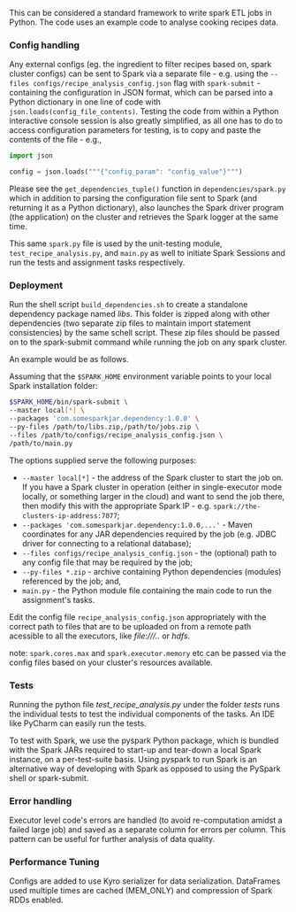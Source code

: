 This can be considered a standard framework to write spark ETL jobs in Python. The code uses an example code to analyse cooking recipes data.


### Config handling

Any external configs (eg. the ingredient to filter recipes based on, spark cluster configs) can be sent to Spark
 via a separate file - e.g. using the `--files configs/recipe_analysis_config.json` flag with `spark-submit` - 
 containing the configuration in JSON format, which can be parsed into a Python dictionary in one line of code 
 with `json.loads(config_file_contents)`. 
 Testing the code from within a Python interactive console session is also greatly simplified, as all one has to 
 do to access configuration parameters for testing, is to copy and paste the contents of the file - e.g.,

```python
import json

config = json.loads("""{"config_param": "config_value"}""")
```

Please see the `get_dependencies_tuple()` function in `dependencies/spark.py` which in addition to parsing the 
configuration file sent to Spark (and returning it as a Python dictionary), also launches the Spark driver 
program (the application) on the cluster and retrieves the Spark logger at the same time. 

This same `spark.py` file is used by the unit-testing module, `test_recipe_analysis.py`, and `main.py` as well to 
initiate Spark Sessions and run the tests and assignment tasks respectively.  


### Deployment

Run the shell script `build_dependencies.sh` to create a standalone dependency package named _libs_. 
This folder is zipped along with other dependencies (two separate zip files to maintain import statement 
consistencies) by the same schell script. These zip files should be passed on to the spark-submit 
command while running the job on any spark cluster.
 
An example would be as follows.

Assuming that the `$SPARK_HOME` environment variable points to your local Spark installation folder:

```bash
$SPARK_HOME/bin/spark-submit \
--master local[*] \
--packages 'com.somesparkjar.dependency:1.0.0' \
--py-files /path/to/libs.zip,/path/to/jobs.zip \
--files /path/to/configs/recipe_analysis_config.json \
/path/to/main.py
```

The options supplied serve the following purposes:

- `--master local[*]` - the address of the Spark cluster to start the job on. If you have a Spark cluster in operation (either in single-executor mode locally, or something larger in the cloud) and want to send the job there, then modify this with the appropriate Spark IP - e.g. `spark://the-clusters-ip-address:7077`;
- `--packages 'com.somesparkjar.dependency:1.0.0,...'` - Maven coordinates for any JAR dependencies required by the job (e.g. JDBC driver for connecting to a relational database);
- `--files configs/recipe_analysis_config.json` - the (optional) path to any config file that may be required by the job;
- `--py-files *.zip` - archive containing Python dependencies (modules) referenced by the job; and,
- `main.py` - the Python module file containing the main code to run the assignment's tasks.

Edit the config file `recipe_analysis_config.json` appropriately with the correct path to files that are to be uploaded 
on from a remote path acessible to all the executors, like _file:///.._ or _hdfs_. 

note: `spark.cores.max` and `spark.executor.memory` etc can be passed via the config files based on your cluster's resources available.  
 
 ### Tests
 
 Running the python file _test_recipe_analysis.py_ under the folder _tests_ runs the individual tests to 
 test the individual components of the tasks. An IDE like PyCharm can easily run the tests. 
 
 To test with Spark, we use the pyspark Python package, which is bundled with the Spark JARs required to 
 start-up and tear-down a local Spark instance, on a per-test-suite basis. 
 Using pyspark to run Spark is an alternative way of developing with Spark as opposed to using the 
 PySpark shell or spark-submit. 
 
 ### Error handling
 
 Executor level code's errors are handled (to avoid re-computation amidst a failed large job) and saved as 
 a separate column for errors per column. This pattern can be useful for further analysis of data quality. 
 
 ### Performance Tuning
 
 Configs are added to use Kyro serializer for data serialization. DataFrames used multiple times are cached 
 (MEM_ONLY) and compression of Spark RDDs enabled. 
 
 